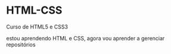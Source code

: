 # HTML-CSS
 Curso de HTML5 e CSS3

estou aprendendo HTML e CSS, agora vou aprender a gerenciar repositórios